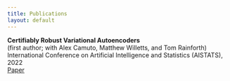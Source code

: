 ```yaml
---
title: Publications
layout: default
---
```

<head>
    <link rel="stylesheet" href="/font-awesome-4.7.0/css/font-awesome.min.css">
</head>

**Certifiably Robust Variational Autoencoders**  
(first author; with Alex Camuto, Matthew Willetts, and Tom Rainforth)  
International Conference on Artificial Intelligence and Statistics (AISTATS), 2022  
[<i class="fa fa-file-pdf-o" aria-hidden="true"></i> Paper](https://proceedings.mlr.press/v151/barrett22a/barrett22a.pdf)
